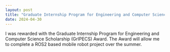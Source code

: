 ```yaml
---
layout: post
title: "Graduate Internship Program for Engineering and Computer Science Scholarship Award"
date: 2024-04-30
---
```


I was rewarded with the Graduate Internship Program for Engineering and Computer Science Scholarship (GrIPECS) Award. The Award will allow me to complete a ROS2 based mobile robot project over the summer.

